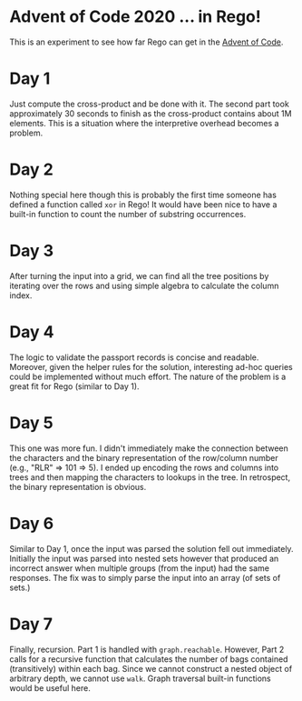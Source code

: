# Advent of Code 2020 ... in Rego!

This is an experiment to see how far Rego can get in the [Advent of Code](https://adventofcode.com/).

# Day 1

Just compute the cross-product and be done with it. The second part took approximately 30 seconds to finish as the cross-product contains about 1M elements. This is a situation where the interpretive overhead becomes a problem.

# Day 2

Nothing special here though this is probably the first time someone has defined a function called `xor` in Rego! It would have been nice to have a built-in function to count the number of substring occurrences.

# Day 3

After turning the input into a grid, we can find all the tree positions by iterating over the rows and using simple algebra to calculate the column index.

# Day 4

The logic to validate the passport records is concise and readable. Moreover, given the helper rules for the solution, interesting ad-hoc queries could be implemented without much effort. The nature of the problem is a great fit for Rego (similar to Day 1).

# Day 5

This one was more fun. I didn't immediately make the connection between the characters and the binary representation of the row/column number (e.g., "RLR" => 101 => 5). I ended up encoding the rows and columns into trees and then mapping the characters to lookups in the tree. In retrospect, the binary representation is obvious.

# Day 6

Similar to Day 1, once the input was parsed the solution fell out immediately. Initially the input was parsed into nested sets however that produced an incorrect answer when multiple groups (from the input) had the same responses. The fix was to simply parse the input into an array (of sets of sets.)

# Day 7

Finally, recursion. Part 1 is handled with `graph.reachable`. However, Part 2 calls for a recursive function that calculates the number of bags contained (transitively) within each bag. Since we cannot construct a nested object of arbitrary depth, we cannot use `walk`. Graph traversal built-in functions would be useful here.